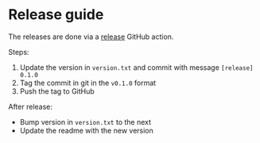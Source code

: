 # Release guide

The releases are done via a [release](../.github/workflows/release.yml) GitHub action.

Steps:

1. Update the version in `version.txt` and commit with message `[release] 0.1.0`
2. Tag the commit in git in the `v0.1.0` format
3. Push the tag to GitHub

After release:

- Bump version in `version.txt` to the next
- Update the readme with the new version
